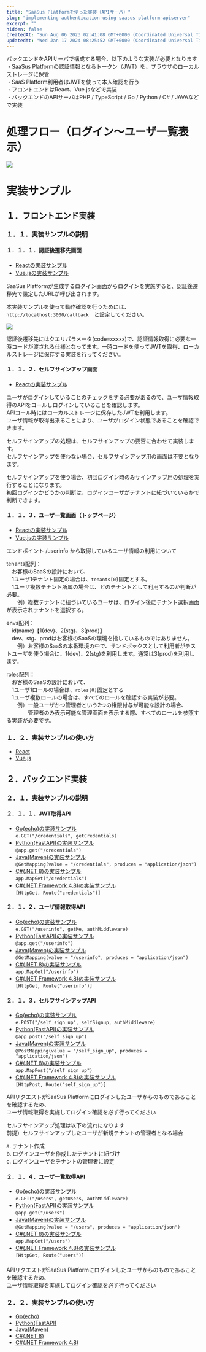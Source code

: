 ```yaml
---
title: "SaaSus Platformを使った実装（APIサーバ）"
slug: "implementing-authentication-using-saasus-platform-apiserver"
excerpt: ""
hidden: false
createdAt: "Sun Aug 06 2023 02:41:08 GMT+0000 (Coordinated Universal Time)"
updatedAt: "Wed Jan 17 2024 08:25:52 GMT+0000 (Coordinated Universal Time)"
---
```

バックエンドをAPIサーバで構成する場合、以下のような実装が必要となります  
・SaaSus Platformの認証情報となるトークン（JWT）を、ブラウザのローカルストレージに保管  
・SaaS Platform利用者はJWTを使って本人確認を行う  
・フロントエンドはReact、Vue.jsなどで実装  
・バックエンドのAPIサーバはPHP / TypeScript / Go / Python / C# / JAVAなどで実装

# 処理フロー（ログイン〜ユーザ一覧表示）

![](/ja/img/metering-api-sample/SaaSus_PlatformAPI.png)


# 実装サンプル

## １．フロントエンド実装

### １．１．実装サンプルの説明

#### １．１．１．認証後遷移先画面

- [Reactの実装サンプル](https://github.com/saasus-platform/implementation-sample-front-react/blob/main/src/pages/Callback.tsx)
- [Vue.jsの実装サンプル](https://github.com/saasus-platform/implementation-sample-front-vue/blob/main/src/views/Callback.vue)

SaaSus Platformが生成するログイン画面からログインを実施すると、認証後遷移先で設定したURLが呼び出されます。

本実装サンプルを使って動作確認を行うためには、  
`http://localhost:3000/callback`　と設定してください。

![](/ja/img/metering-api-sample/image-02.png)

認証後遷移先にはクエリパラメータ(code=xxxxx)で、認証情報取得に必要な一時コードが渡される仕様となってます。一時コードを使ってJWTを取得、ローカルストレージに保存する実装を行ってください。

#### １．１．２．セルフサインアップ画面

- [Reactの実装サンプル](https://github.com/saasus-platform/implementation-sample-front-react/blob/main/src/pages/SelfSignUp.tsx)

ユーザがログインしていることのチェックをする必要があるので、ユーザ情報取得のAPIをコールしログインしていることを確認します。  
APIコール時にはローカルストレージに保存したJWTを利用します。  
ユーザ情報が取得出来ることにより、ユーザがログイン状態であることを確認できます。

セルフサインアップの処理は、セルフサインアップの要否に合わせて実装します。  
セルフサインアップを使わない場合、セルフサインアップ用の画面は不要となります。

セルフサインアップを使う場合、初回ログイン時のみサインアップ用の処理を実行することになります。  
初回ログインかどうかの判断は、ログインユーザがテナントに紐づいているかで判断できます。

#### １．１．３．ユーザ一覧画面（トップページ）

- [Reactの実装サンプル](https://github.com/saasus-platform/implementation-sample-front-react/blob/main/src/pages/UserPage.tsx)
- [Vue.jsの実装サンプル](https://github.com/saasus-platform/implementation-sample-front-vue/blob/main/src/views/UserPage.vue)

エンドポイント /userinfo から取得しているユーザ情報の利用について

tenants配列：  
　お客様のSaaSの設計において、  
　1ユーザ1テナント固定の場合は、`tenants[0]`固定とする。  
　1ユーザ複数テナント所属の場合は、どのテナントとして利用するのか判断が必要。  
　　例）複数テナントに紐づいているユーザは、ログイン後にテナント選択画面が表示されテナントを選択する。

envs配列：  
　id(name)【1(dev)、2(stg)、3(prod)】  
　dev、stg、prodはお客様のSaaSの環境を指しているものではありません。  
　　例）お客様のSaaSの本番環境の中で、サンドボックスとして利用者がテストユーザを使う場合に、1(dev)、2(stg)を利用します。通常は3(prod)を利用します。

roles配列：  
　お客様のSaaSの設計において、  
　1ユーザ1ロールの場合は、`roles[0]`固定とする  
　1ユーザ複数ロールの場合は、すべてのロールを確認する実装が必要。  
　　例）一般ユーザかつ管理者という2つの権限付与が可能な設計の場合、  
　　　　管理者のみ表示可能な管理画面を表示する際、すべてのロールを参照する実装が必要です。

### １．２．実装サンプルの使い方

- [React](https://github.com/saasus-platform/implementation-sample-front-react/blob/main/README.md)
- [Vue.js](https://github.com/saasus-platform/implementation-sample-front-vue/blob/main/README.md)

## ２．バックエンド実装

### ２．１．実装サンプルの説明

#### ２．１．１．JWT取得API

- [Go(echo)の実装サンプル](https://github.com/saasus-platform/implementation-sample-api-go/blob/main/main.go#L118")  
  `e.GET("/credentials", getCredentials)`
- [Python(FastAPI)の実装サンプル](https://github.com/saasus-platform/implementation-sample-api-python/blob/main/main.py#L85")  
  `@app.get("/credentials")`
- [Java(Maven)の実装サンプル](https://github.com/saasus-platform/implementation-sample-api-java/blob/main/src/main/java/implementsample/controller/SampleController.java#L85")  
  `@GetMapping(value = "/credentials", produces = "application/json")`
- [C#(.NET 8)の実装サンプル](https://github.com/saasus-platform/implementation-sample-api-csharp/blob/main/SampleWebAppDotNet8/Program.cs#L148")  
  `app.MapGet("/credentials")`
- [C#(.NET Framework 4.8)の実装サンプル](https://github.com/saasus-platform/implementation-sample-api-csharp/blob/main/SampleWebAppDotNet48/Controllers/MainController.cs#L80")  
  `[HttpGet, Route("credentials")]`

#### ２．１．２．ユーザ情報取得API

- [Go(echo)の実装サンプル](https://github.com/saasus-platform/implementation-sample-api-go/blob/main/main.go#L180")  
  `e.GET("/userinfo", getMe, authMiddleware)`
- [Python(FastAPI)の実装サンプル](https://github.com/saasus-platform/implementation-sample-api-python/blob/main/main.py#L90")  
  `@app.get("/userinfo")`
- [Java(Maven)の実装サンプル](https://github.com/saasus-platform/implementation-sample-api-java/blob/main/src/main/java/implementsample/controller/SampleController.java#L131")  
  `@GetMapping(value = "/userinfo", produces = "application/json")`
- [C#(.NET 8)の実装サンプル](https://github.com/saasus-platform/implementation-sample-api-csharp/blob/main/SampleWebAppDotNet8/Program.cs#L195")  
  `app.MapGet("/userinfo")`
- [C#(.NET Framework 4.8)の実装サンプル](https://github.com/saasus-platform/implementation-sample-api-csharp/blob/main/SampleWebAppDotNet48/Controllers/MainController.cs#L127")  
  `[HttpGet, Route("userinfo")]`

#### 

#### ２．１．３．セルフサインアップAPI

- [Go(echo)の実装サンプル](https://github.com/saasus-platform/implementation-sample-api-go/blob/main/main.go#L618")  
  `e.POST("/self_sign_up", selfSignup, authMiddleware)`
- [Python(FastAPI)の実装サンプル](https://github.com/saasus-platform/implementation-sample-api-python/blob/main/main.py#L372")  
  `@app.post("/self_sign_up")`
- [Java(Maven)の実装サンプル](https://github.com/saasus-platform/implementation-sample-api-java/blob/main/src/main/java/implementsample/controller/SampleController.java#L570")  
  `@PostMapping(value = "/self_sign_up", produces = "application/json")`
- [C#(.NET 8)の実装サンプル](https://github.com/saasus-platform/implementation-sample-api-csharp/blob/main/SampleWebAppDotNet8/Program.cs#L632")  
  `app.MapPost("/self_sign_up")`
- [C#(.NET Framework 4.8)の実装サンプル](https://github.com/saasus-platform/implementation-sample-api-csharp/blob/main/SampleWebAppDotNet48/Controllers/MainController.cs#L537")  
  `[HttpPost, Route("self_sign_up")]`

APIリクエストがSaaSus Platformにログインしたユーザからのものであることを確認するため、  
ユーザ情報取得を実施してログイン確認を必ず行ってください

セルフサインアップ処理は以下の流れになります  
前提）セルフサインアップしたユーザが新規テナントの管理者となる場合

a. テナント作成  
b. ログインユーザを作成したテナントに紐づけ  
c. ログインユーザをテナントの管理者に設定

#### ２．１．４．ユーザ一覧取得API

- [Go(echo)の実装サンプル](https://github.com/saasus-platform/implementation-sample-api-go/blob/main/main.go#L192")  
  `e.GET("/users", getUsers, authMiddleware)`
- [Python(FastAPI)の実装サンプル](https://github.com/saasus-platform/implementation-sample-api-python/blob/main/main.py#L95")  
  `@app.get("/users")`
- [Java(Maven)の実装サンプル](https://github.com/saasus-platform/implementation-sample-api-java/blob/main/src/main/java/implementsample/controller/SampleController.java#L154")  
  `@GetMapping(value = "/users", produces = "application/json")`
- [C#(.NET 8)の実装サンプル](https://github.com/saasus-platform/implementation-sample-api-csharp/blob/main/SampleWebAppDotNet8/Program.cs#L219")  
  `app.MapGet("/users")`
- [C#(.NET Framework 4.8)の実装サンプル](https://github.com/saasus-platform/implementation-sample-api-csharp/blob/main/SampleWebAppDotNet48/Controllers/MainController.cs#L147")  
  `[HttpGet, Route("users")]`

#### 

APIリクエストがSaaSus Platformにログインしたユーザからのものであることを確認するため、  
ユーザ情報取得を実施してログイン確認を必ず行ってください

### ２．２．実装サンプルの使い方

- [Go(echo)](https://github.com/saasus-platform/implementation-sample-api-go/blob/main/README.md)
- [Python(FastAPI)](https://github.com/saasus-platform/implementation-sample-api-python)
- [Java(Maven)](https://github.com/saasus-platform/implementation-sample-api-java)
- [C#(.NET 8)](https://github.com/saasus-platform/implementation-sample-api-csharp/blob/main/README.md)
- [C#(.NET Framework 4.8)](https://github.com/saasus-platform/implementation-sample-api-csharp/blob/main/README.md)

#### 

